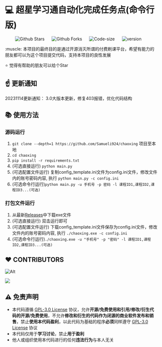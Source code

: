 # :computer: 超星学习通自动化完成任务点(命令行版)

<p align="center">
    <a href="https://github.com/Samueli924/chaoxing" target="_blank" style="margin-right: 20px; font-style: normal; text-decoration: none;">
        <img src="https://img.shields.io/github/stars/Samueli924/chaoxing" alt="Github Stars" />
    </a>
    <a href="https://github.com/Samueli924/chaoxing" target="_blank" style="margin-right: 20px; font-style: normal; text-decoration: none;">
        <img src="https://img.shields.io/github/forks/Samueli924/chaoxing" alt="Github Forks" />
    </a>
    <a href="https://github.com/Samueli924/chaoxing" target="_blank" style="margin-right: 20px; font-style: normal; text-decoration: none;">
        <img src="https://img.shields.io/github/languages/code-size/Samueli924/chaoxing" alt="Code-size" />
    </a>
    <a href="https://github.com/Samueli924/chaoxing" target="_blank" style="margin-right: 20px; font-style: normal; text-decoration: none;">
        <img src="https://img.shields.io/github/v/release/Samueli924/chaoxing?display_name=tag&sort=semver" alt="version" />
    </a>
</p>
:muscle: 本项目的最终目的是通过开源消灭所谓的付费刷课平台，希望有能力的朋友都可以为这个项目提交代码，支持本项目的良性发展

:star: 觉得有帮助的朋友可以给个Star

## :point_up: 更新通知
20231114更新通知： 3.0大版本更新，修复403报错，优化代码结构

## :books: 使用方法

### 源码运行
1. `git clone --depth=1 https://github.com/Samueli924/chaoxing` 项目至本地
2. `cd chaoxing`
3. `pip install -r requirements.txt`
4. (可选直接运行) `python main.py`
5. (可选配置文件运行) 复制config_template.ini文件为config.ini文件，修改文件内的账号密码内容, 执行 `python main.py -c config.ini`
6. (可选命令行运行)`python main.py -u 手机号 -p 密码 -l 课程ID1,课程ID2,课程ID3...(可选)`

### 打包文件运行
1. 从最新[Releases](https://github.com/Samueli924/chaoxing/releases)中下载exe文件
2. (可选直接运行) 双击运行即可
3. (可选配置文件运行) 下载config_template.ini文件保存为config.ini文件，修改文件内的账号密码内容, 执行 `./chaoxing.exe -c config.ini`
4. (可选命令行运行)`./chaoxing.exe -u "手机号" -p "密码" -l 课程ID1,课程ID2,课程ID3...(可选)`

## :heart: CONTRIBUTORS
![Alt](https://repobeats.axiom.co/api/embed/d3931e84b4b2f17cbe60cafedb38114bdf9931cb.svg "Repobeats analytics image")  

<a style="margin-top: 15px" href="https://github.com/Samueli924/chaoxing/graphs/contributors">
  <img src="https://contrib.rocks/image?repo=Samueli924/chaoxing" />
</a>

## :warning: 免责声明
- 本代码遵循 [GPL-3.0 License](https://github.com/Samueli924/chaoxing/blob/main/LICENSE) 协议，允许**开源/免费使用和引用/修改/衍生代码的开源/免费使用**，不允许**修改和衍生的代码作为闭源的商业软件发布和销售**，禁止**使用本代码盈利**，以此代码为基础的程序**必须**同样遵守 [GPL-3.0 License](https://github.com/Samueli924/chaoxing/blob/main/LICENSE) 协议
- 本代码仅用于**学习讨论**，禁止**用于盈利**
- 他人或组织使用本代码进行的任何**违法行为**与本人无关
